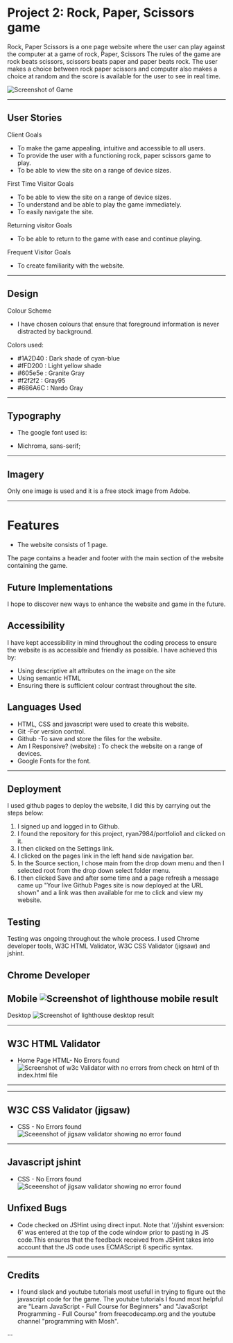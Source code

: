  # Project 2: Rock, Paper, Scissors game 

Rock, Paper Scissors is a one page website where the user can play against the computer at a game of rock, Paper, Scissors
The rules of the game are rock beats scissors, scissors beats paper and paper beats rock. The user makes a choice between rock paper scissors and computer also makes a choice at random and the score is available for the user to see in real time.   




![Screenshot of Game](assets/images/home-page.png)

--------
## User Stories

Client Goals


* To make the game appealing, intuitive and accessible to all users. 
* To provide the user with a functioning rock, paper scissors game to play. 
* To be able to view the site on a range of device sizes.


First Time Visitor Goals

* To be able to view the site on a range of device sizes.
* To understand and be able to play the game immediately. 
* To easily navigate the site. 

Returning visitor Goals 

* To be able to return to the game with ease and continue playing. 


Frequent Visitor Goals 

* To create familiarity with the website. 

-----

## Design 

Colour Scheme 

* I have chosen colours that ensure that foreground information is never distracted by background.

Colors used: 

* #1A2D40 : Dark shade of cyan-blue
* #fFD200 : Light yellow shade
* #605e5e : Granite Gray
* #f2f2f2 : Gray95
* #686A6C : Nardo Gray

---
## Typography

* The google font used is: 

* Michroma, sans-serif;

---

## Imagery 

Only one image is used and it is a free stock image from Adobe. 

---

# Features

* The website consists of 1 page.

The page contains a header and footer with the main section of the website containing the game. 

 ## Future Implementations 
 
 I hope to discover new ways to enhance the website and game in the future. 

  ## Accessibility
  I have kept accessibility in mind throughout the coding process to ensure the website is as accessible and friendly as possible. I have achieved this by:

* Using descriptive alt attributes on the  image on the site 
* Using semantic HTML
* Ensuring there is sufficient colour contrast throughout the site. 

## Languages Used

* HTML, CSS and javascript were used to create this website.
* Git -For version control. 
* Github -To save and store the files for the website. 
* Am I Responsive? (website) : To check the website on a range of devices.
* Google Fonts for the font. 

---

 ## Deployment 

 I used github pages to deploy the website, I did this by carrying out the steps below:

1. I signed up and logged in  to Github.
2. I found the repository for this project, ryan7984/portfolio1 and clicked on it.
3. I then clicked on the Settings link.
4. I clicked on the pages link in the left hand side navigation bar.
5. In the Source section, I chose main from the drop down menu and then I selected root from the 
   drop down select folder menu.
6. I then clicked Save and after some time and a page 
   refresh a message   came up "Your live Github 
   Pages site is now deployed at the URL shown" and a link was then available for me to click and view my website. 

## Testing 

   Testing was ongoing throughout the whole process. I used Chrome developer tools, W3C HTML Validator, W3C CSS Validator (jigsaw) and jshint.

 ## Chrome Developer


Mobile
![Screenshot of lighthouse mobile result](assets/images/mobile.png)
---

Desktop
![Screenshot of lighthouse desktop result](assets/images/desktop.png)

---

## W3C HTML Validator


* Home Page HTML- No Errors found
![Screenshot of w3c Validator with no errors from check on html of th index.html file](assets/images/w3-html.png)
---


---
## W3C CSS Validator (jigsaw)

* CSS  - No Errors found 
  ![Sceeenshot of jigsaw validator showing no error found](assets/images/w3-css.png)

---
## Javascript jshint 

* CSS  - No Errors found 
  ![Sceeenshot of jigsaw validator showing no error found](assets/images/jshint.png)

## Unfixed Bugs 

 * Code checked on JSHint using direct input. Note that '//jshint esversion: 6' was entered at the top of the code window prior to pasting in JS code.This ensures that the feedback received from JSHint takes into account that the JS code uses ECMAScript 6 specific syntax.

 ---

 ## Credits 

 * I found slack and youtube tutorials most usefull in trying to figure out the javascript code for the game. The youtube tutorials I found most helpful are "Learn JavaScript - Full Course for Beginners" and "JavaScript Programming - Full Course" from freecodecamp.org and the youtube channel "programming with Mosh". 

--










   




